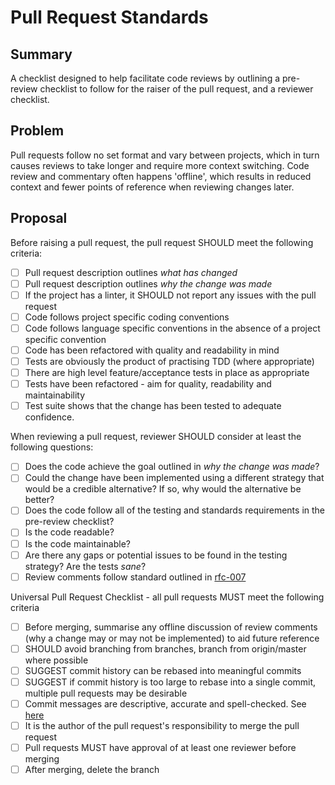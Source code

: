 # Pull Request Standards

## Summary

A checklist designed to help facilitate code reviews by outlining a pre-review checklist to follow for the raiser of the pull request, and a reviewer checklist.

## Problem

Pull requests follow no set format and vary between projects, which in turn causes reviews to take longer and require more context switching. Code review and commentary often happens 'offline', which results in reduced context and fewer points of reference when reviewing changes later.

## Proposal

Before raising a pull request, the pull request SHOULD meet the following criteria:

 - [ ] Pull request description outlines _what has changed_
 - [ ] Pull request description outlines _why the change was made_
 - [ ] If the project has a linter, it SHOULD not report any issues with the pull request
 - [ ] Code follows project specific coding conventions
 - [ ] Code follows language specific conventions in the absence of a project specific convention
 - [ ] Code has been refactored with quality and readability in mind
 - [ ] Tests are obviously the product of practising TDD (where appropriate)
 - [ ] There are high level feature/acceptance tests in place as appropriate
 - [ ] Tests have been refactored - aim for quality, readability and maintainability
 - [ ] Test suite shows that the change has been tested to adequate confidence.

When reviewing a pull request, reviewer SHOULD consider at least the following questions:

 - [ ] Does the code achieve the goal outlined in _why the change was made_?
 - [ ] Could the change have been implemented using a different strategy that would be a credible alternative? If so, why would the alternative be better?
 - [ ] Does the code follow all of the testing and standards requirements in the pre-review checklist?
 - [ ] Is the code readable?
 - [ ] Is the code maintainable?
 - [ ] Are there any gaps or potential issues to be found in the testing strategy? Are the tests _sane_?
 - [ ] Review comments follow standard outlined in [rfc-007](rfc-007-code-review-comments.md)

Universal Pull Request Checklist - all pull requests MUST meet the following criteria

- [ ] Before merging, summarise any offline discussion of review comments (why a change may or may not be implemented) to aid future reference
- [ ] SHOULD avoid branching from branches, branch from origin/master where possible
- [ ] SUGGEST commit history can be rebased into meaningful commits
- [ ] SUGGEST if commit history is too large to rebase into a single commit, multiple pull requests may be desirable
- [ ] Commit messages are descriptive, accurate and spell-checked. See [here](https://chris.beams.io/posts/git-commit/)
- [ ] It is the author of the pull request's responsibility to merge the pull request
- [ ] Pull requests MUST have approval of at least one reviewer before merging
- [ ] After merging, delete the branch
